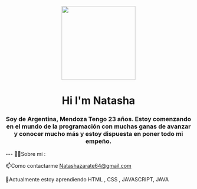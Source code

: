 <div id="header" align="center">
<img src="https://media.giphy.com/media/p1LuSFHnACBk09NOCG/giphy.gif" width="200"/>
    <h1 align="center">Hi  I'm Natasha</h1>
     <h3>Soy de Argentina, Mendoza Tengo 23 años.
        Estoy comenzando en el mundo de la programación con muchas ganas de avanzar y conocer mucho más
        y estoy dispuesta en poner todo mi empeño.
     </h3>
</div>
---
👨‍💻Sobre mí :

📫Como contactarme Natashazarate64@gmail.com

🌱Actualmente estoy aprendiendo HTML , CSS , JAVASCRIPT, JAVA
